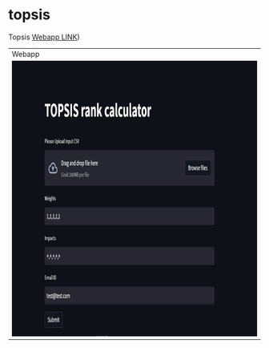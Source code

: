 # topsis
Topsis [Webapp LINK](https://getranks.herokuapp.com/))
<table>
  <tr>
    <td>Webapp</td>
  </tr>
  <tr>
    <td><img src="https://github.com/Prince-hash-lab/topsis/blob/main/topsis.jpg" width=900 height=550></td>
  </tr>
 </table>
